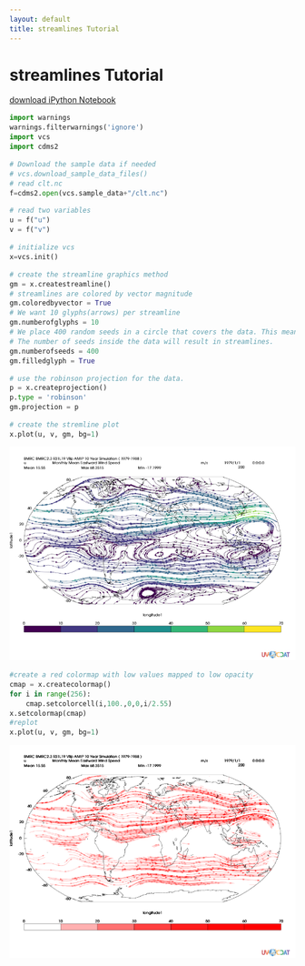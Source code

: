 ```yaml
---
layout: default
title: streamlines Tutorial
---
```


# streamlines Tutorial
[download iPython Notebook](streamlines.ipynb)


```python
import warnings
warnings.filterwarnings('ignore')
import vcs
import cdms2
```


```python
# Download the sample data if needed
# vcs.download_sample_data_files()
# read clt.nc
f=cdms2.open(vcs.sample_data+"/clt.nc")
```


```python
# read two variables
u = f("u")
v = f("v")
```


```python
# initialize vcs
x=vcs.init()
```


```python
# create the streamline graphics method
gm = x.createstreamline()
# streamlines are colored by vector magnitude
gm.coloredbyvector = True
# We want 10 glyphs(arrows) per streamline
gm.numberofglyphs = 10
# We place 400 random seeds in a circle that covers the data. This means fewer seeds will be inside the data.
# The number of seeds inside the data will result in streamlines.
gm.numberofseeds = 400
gm.filledglyph = True
```


```python
# use the robinson projection for the data.
p = x.createprojection()
p.type = 'robinson'
gm.projection = p
```


```python
# create the stremline plot
x.plot(u, v, gm, bg=1)
```




![png](streamlines_files/streamlines_6_0.png)




```python
#create a red colormap with low values mapped to low opacity
cmap = x.createcolormap()
for i in range(256):
    cmap.setcolorcell(i,100.,0,0,i/2.55)
x.setcolormap(cmap)
#replot
x.plot(u, v, gm, bg=1)
```




![png](streamlines_files/streamlines_7_0.png)




```python

```

